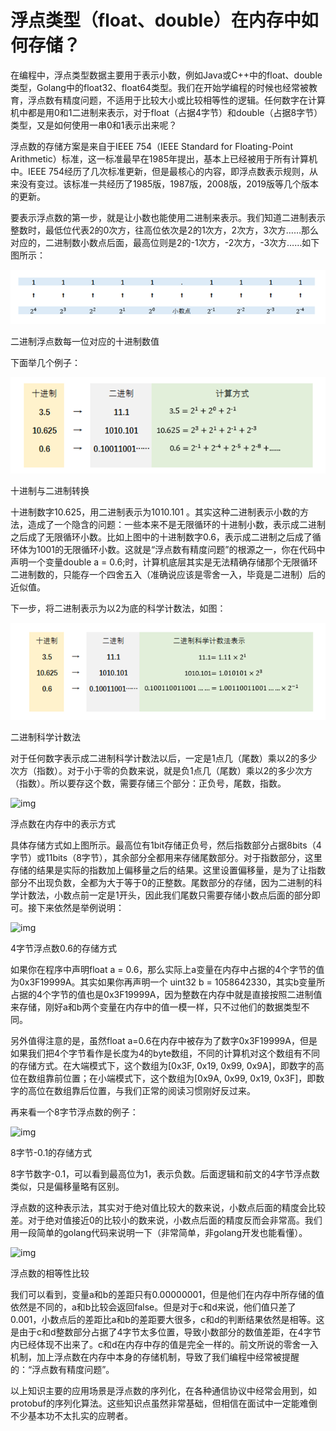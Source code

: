 # 浮点类型（float、double）在内存中如何存储？

在编程中，浮点类型数据主要用于表示小数，例如Java或C++中的float、double类型，Golang中的float32、float64类型。我们在开始学编程的时候也经常被教育，浮点数有精度问题，不适用于比较大小或比较相等性的逻辑。任何数字在计算机中都是用0和1二进制来表示，对于float（占据4字节）和double（占据8字节）类型，又是如何使用一串0和1表示出来呢？

浮点数的存储方案是来自于IEEE 754（IEEE Standard for Floating-Point Arithmetic）标准，这一标准最早在1985年提出，基本上已经被用于所有计算机中。IEEE 754经历了几次标准更新，但是最核心的内容，即浮点数表示规则，从来没有变过。该标准一共经历了1985版，1987版，2008版，2019版等几个版本的更新。

要表示浮点数的第一步，就是让小数也能使用二进制来表示。我们知道二进制表示整数时，最低位代表2的0次方，往高位依次是2的1次方，2次方，3次方……那么对应的，二进制数小数点后面，最高位则是2的-1次方，-2次方，-3次方……如下图所示：

![img](./assets/浮点类型在内存中如何存储/1.png)

二进制浮点数每一位对应的十进制数值

下面举几个例子：

![img](./assets/浮点类型在内存中如何存储/2.png)

十进制与二进制转换

十进制数字10.625，用二进制表示为1010.101 。其实这种二进制表示小数的方法，造成了一个隐含的问题：一些本来不是无限循环的十进制小数，表示成二进制之后成了无限循环小数。比如上图中的十进制数字0.6，表示成二进制之后成了循环体为1001的无限循环小数。这就是“浮点数有精度问题”的根源之一，你在代码中声明一个变量double a = 0.6;时，计算机底层其实是无法精确存储那个无限循环二进制数的，只能存一个四舍五入（准确说应该是零舍一入，毕竟是二进制）后的近似值。

下一步，将二进制表示为以2为底的科学计数法，如图：

![img](./assets/浮点类型在内存中如何存储/3.png)

二进制科学计数法

对于任何数字表示成二进制科学计数法以后，一定是1点几（尾数）乘以2的多少次方（指数）。对于小于零的负数来说，就是负1点几（尾数）乘以2的多少次方（指数）。所以要存这个数，需要存储三个部分：正负号，尾数，指数。

![img](https://ask.qcloudimg.com/draft/1300884/yel51v8knk.png?imageView2/2/w/1620)

浮点数在内存中的表示方式

具体存储方式如上图所示。最高位有1bit存储正负号，然后指数部分占据8bits（4字节）或11bits（8字节），其余部分全都用来存储尾数部分。对于指数部分，这里存储的结果是实际的指数加上偏移量之后的结果。这里设置偏移量，是为了让指数部分不出现负数，全都为大于等于0的正整数。尾数部分的存储，因为二进制的科学计数法，小数点前一定是1开头，因此我们尾数只需要存储小数点后面的部分即可。接下来依然是举例说明：

![img](https://ask.qcloudimg.com/draft/1300884/76nvls0405.png?imageView2/2/w/1620)

4字节浮点数0.6的存储方式

如果你在程序中声明float a = 0.6，那么实际上a变量在内存中占据的4个字节的值为0x3F19999A。其实如果你再声明一个 uint32 b = 1058642330，其实b变量所占据的4个字节的值也是0x3F19999A，因为整数在内存中就是直接按照二进制值来存储，刚好a和b两个变量在内存中的值一模一样，只不过他们的数据类型不同。

另外值得注意的是，虽然float a=0.6在内存中被存为了数字0x3F19999A，但是如果我们把4个字节看作是长度为4的byte数组，不同的计算机对这个数组有不同的存储方式。在大端模式下，这个数组为[0x3F, 0x19, 0x99, 0x9A]，即数字的高位在数组靠前位置；在小端模式下，这个数组为[0x9A, 0x99, 0x19, 0x3F]，即数字的高位在数组靠后位置，与我们正常的阅读习惯刚好反过来。

再来看一个8字节浮点数的例子：

![img](https://ask.qcloudimg.com/draft/1300884/87h65vr65b.png?imageView2/2/w/1620)

8字节-0.1的存储方式

8字节数字-0.1，可以看到最高位为1，表示负数。后面逻辑和前文的4字节浮点数类似，只是偏移量略有区别。

浮点数的这种表示法，其实对于绝对值比较大的数来说，小数点后面的精度会比较差。对于绝对值接近0的比较小的数来说，小数点后面的精度反而会非常高。我们用一段简单的golang代码来说明一下（非常简单，非golang开发也能看懂）。

![img](https://ask.qcloudimg.com/draft/1300884/2v30w0hc63.png?imageView2/2/w/1620)

浮点数的相等性比较

我们可以看到，变量a和b的差距只有0.00000001，但是他们在内存中所存储的值依然是不同的，a和b比较会返回false。但是对于c和d来说，他们值只差了0.001，小数点后的差距比a和b的差距要大很多，c和d的判断结果依然是相等。这是由于c和d整数部分占据了4字节太多位置，导致小数部分的数值差距，在4字节内已经体现不出来了。c和d在内存中存的值是完全一样的。前文所说的零舍一入机制，加上浮点数在内存中本身的存储机制，导致了我们编程中经常被提醒的：“浮点数有精度问题”。

以上知识主要的应用场景是浮点数的序列化，在各种通信协议中经常会用到，如protobuf的序列化算法。这些知识点虽然非常基础，但相信在面试中一定能难倒不少基本功不太扎实的应聘者。